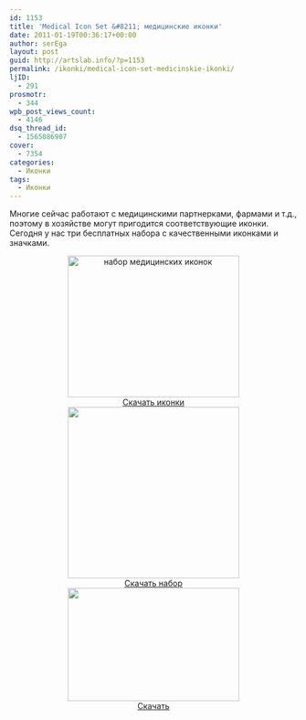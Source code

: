 ```yaml
---
id: 1153
title: 'Medical Icon Set &#8211; медицинские иконки'
date: 2011-01-19T00:36:17+00:00
author: serEga
layout: post
guid: http://artslab.info/?p=1153
permalink: /ikonki/medical-icon-set-medicinskie-ikonki/
ljID:
  - 291
prosmotr:
  - 344
wpb_post_views_count:
  - 4146
dsq_thread_id:
  - 1565086907
cover:
  - 7354
categories:
  - Иконки
tags:
  - Иконки
---
```

Многие сейчас работают с медицинскими партнерками, фармами и т.д., поэтому в хозяйстве могут пригодится соответствующие иконки. Сегодня у нас три бесплатных набора с качественными иконками и значками.

<center>
  <a href="http://artslab.info/wp-content/uploads/medical_icon_set.jpg"><img src="http://artslab.info/wp-content/uploads/medical_icon_set-300x248.jpg" alt="набор медицинских иконок" title="medical_icon_set" width="300" height="248" class="alignnone size-medium wp-image-1154" srcset="http://googledrive.com/host/0B9lHVSSSdxdxd0hjdUdmRzY3Tjg/medical_icon_set-300x248.jpg 300w, http://googledrive.com/host/0B9lHVSSSdxdxd0hjdUdmRzY3Tjg/medical_icon_set.jpg 579w" sizes="(max-width: 300px) 100vw, 300px" /></a><br /> <a href="http://dryicons.com/free-icons/preview/medical-icons/" target="_blank">Скачать иконки</a>
</center>





<center>
  <a href="http://artslab.info/wp-content/uploads/medical-icons.png" target="_blank"><img src="http://artslab.info/wp-content/uploads/medical-icons-300x300.png" alt="" title="medical icons" width="300" height="300" class="alignnone size-medium wp-image-1155" srcset="http://googledrive.com/host/0B9lHVSSSdxdxd0hjdUdmRzY3Tjg/medical-icons-300x300.png 300w, http://googledrive.com/host/0B9lHVSSSdxdxd0hjdUdmRzY3Tjg/medical-icons-100x100.png 100w, http://googledrive.com/host/0B9lHVSSSdxdxd0hjdUdmRzY3Tjg/medical-icons.png 450w" sizes="(max-width: 300px) 100vw, 300px" /></a><br /> <a href="http://www.smashingmagazine.com/2010/02/15/free-medical-icons-set-60-icons/" target="_blank">Скачать набор</a>
</center>





<center>
  <a href="http://artslab.info/wp-content/uploads/medical-icons.jpg"><img src="http://artslab.info/wp-content/uploads/medical-icons-300x198.jpg" alt="" title="medical-icons" width="300" height="198" class="alignnone size-medium wp-image-1169" srcset="http://googledrive.com/host/0B9lHVSSSdxdxd0hjdUdmRzY3Tjg/medical-icons-300x198.jpg 300w, http://googledrive.com/host/0B9lHVSSSdxdxd0hjdUdmRzY3Tjg/medical-icons.jpg 560w" sizes="(max-width: 300px) 100vw, 300px" /></a><br /> <a href="http://www.iconchimp.com/downloads/medical-icons.zip" target="_blank">Скачать</a>
</center>